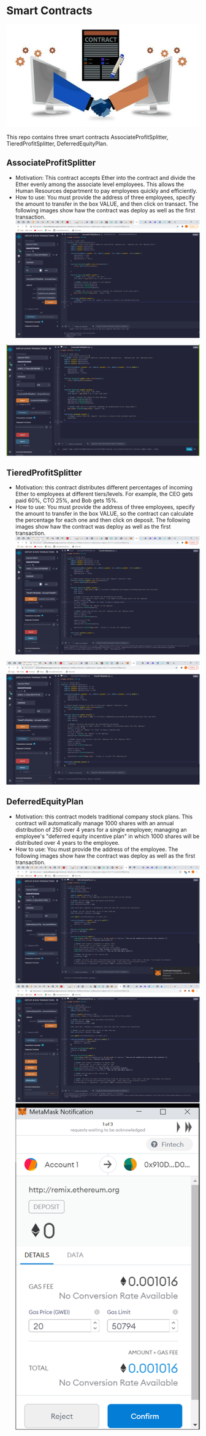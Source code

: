# Smart Contracts 
 ![contract](./Images/contract.jpg)

 This repo contains three smart contracts AssociateProfitSplitter, TieredProfitSplitter, DeferredEquityPlan.

 ##  AssociateProfitSplitter

 * Motivation: This contract accepts Ether into the contract and divide the Ether evenly among the associate level employees. This allows the Human Resources department to pay employees quickly and efficiently.
 * How to use: You must provide the address of three employees, specify the amount to transfer in the box VALUE, and then click on transact. The following images show haw the contract was deploy as well as the first transaction.
  ![contract1](./Images/deploy_contract1.png)

  ![tx_contract1](./Images/transaction_contrac1.png)

 ## TieredProfitSplitter

 * Motivation: this contract distributes different percentages of incoming Ether to employees at different tiers/levels. For example, the CEO gets paid 60%, CTO 25%, and Bob gets 15%.
 * How to use: You must provide the address of three employees, specify the amount to transfer in the box VALUE, so the contract can calculate the percentage for each one and then click on deposit. The following images show haw the contract was deploy as well as the first transaction.
  ![contract2](./Images/deploy_contract2.png)

  ![tx_contract2](./Images/transaction_contract2.png)

 ## DeferredEquityPlan

 * Motivation: this contract models traditional company stock plans. This contract will automatically manage 1000 shares with an annual distribution of 250 over 4 years for a single employee; managing an employee's "deferred equity incentive plan" in which 1000 shares will be distributed over 4 years to the employee. 
 * How to use: You must provide the address of the employee. The following images show haw the contract was deploy as well as the first transaction.
  ![deploy_contract3](./Images/deply_contract3.png)
  ![contract3](./Images/contract3.png)
  ![contract3_tx](./Images/contract3_tx.png)
